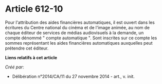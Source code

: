 # Article 612-10

Pour l'attribution des aides financières automatiques, il est ouvert dans les écritures du Centre national du cinéma et de
l'image animée, au nom de chaque éditeur de services de médias audiovisuels à la demande, un compte dénommé " compte
automatique ". Sont inscrites sur ce compte les sommes représentant les aides financières automatiques auxquelles peut
prétendre cet éditeur.

**Liens relatifs à cet article**

_Créé par_:

  - Délibération n°2014/CA/11 du 27 novembre 2014 - art., v. init.
